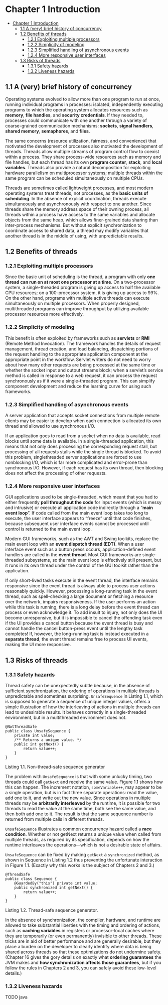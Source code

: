 # Chapter 1 Introduction

- [Chapter 1 Introduction](#chapter-1-introduction)
  - [1.1 A (very) brief history of concurrency](#11-a-very-brief-history-of-concurrency)
  - [1.2 Benefits of threads](#12-benefits-of-threads)
    - [1.2.1 Exploiting multiple processors](#121-exploiting-multiple-processors)
    - [1.2.2 Simplicity of modeling](#122-simplicity-of-modeling)
    - [1.2.3 Simplified handling of asynchronous events](#123-simplified-handling-of-asynchronous-events)
    - [1.2.4 More responsive user interfaces](#124-more-responsive-user-interfaces)
  - [1.3 Risks of threads](#13-risks-of-threads)
    - [1.3.1 Safety hazards](#131-safety-hazards)
    - [1.3.2 Liveness hazards](#132-liveness-hazards)

## 1.1 A (very) brief history of concurrency

Operating systems evolved to allow more than one program to run at once,
running individual programs in processes: isolated, independently executing programs to which the operating system allocates resources such as **memory**, **file handles**, and **security credentials**. If they needed to, processes could communicate with one another through a variety of coarse-grained communication mechanisms: **sockets**, **signal handlers**, **shared memory**, **semaphores**, and **files**.

The same concerns (resource utilization, fairness, and convenience) that motivated the development of processes also motivated the development of threads. Threads allow multiple streams of program control flow to coexist within a process. They share process-wide resources such as memory and file handles, but each thread has its own **program counter**, **stack**, and **local variables**. Threads also provide a natural decomposition for exploiting hardware parallelism on multiprocessor systems; multiple threads within the same program can be scheduled simultaneously on multiple CPUs.

Threads are sometimes called lightweight processes, and most modern operating systems treat threads, not processes, as the **basic units of scheduling**. In the absence of explicit coordination, threads execute simultaneously and asynchronously with respect to one another. Since threads share the memory address space of their owning process, all threads within a process have access to the same variables and allocate objects from the same heap, which allows finer-grained data sharing than inter-process mechanisms. But without explicit synchronization to coordinate access to shared data, a thread may modify variables that another thread is in the middle of using, with unpredictable results.

## 1.2 Benefits of threads

### 1.2.1 Exploiting multiple processors

Since the basic unit of scheduling is the thread, a program with only **one thread can run on at most one processor at a time**. On a two-processor system, a single-threaded program is giving up access to half the available CPU resources; on a 100-processor system, it is giving up access to 99%. On the other hand, programs with multiple active threads can execute simultaneously on multiple processors. When properly designed, multithreaded programs can improve throughput by utilizing available processor resources more effectively.

### 1.2.2 Simplicity of modeling

This benefit is often exploited by frameworks such as **servlets** or **RMI** (Remote Method Invocation). The framework handles the details of request management, thread creation, and load balancing, dispatching portions of the request handling to the appropriate application component at the appropriate point in the workflow. Servlet writers do not need to worry about how many other requests are being processed at the same time or whether the socket input and output streams block; when a servlet’s service method is called in response to a web request, it can process the request synchronously as if it were a single-threaded program. This can simplify component development and reduce the learning curve for using such frameworks.

### 1.2.3 Simplified handling of asynchronous events

A server application that accepts socket connections from multiple remote clients may be easier to develop when each connection is allocated its own thread and allowed to use synchronous I/O.

If an application goes to read from a socket when no data is available, read blocks until some data is available. In a single-threaded application, this means that not only does processing the corresponding request stall, but processing of all requests stalls while the single thread is blocked. To avoid this problem, singlethreaded server applications are forced to use nonblocking I/O, which is far more complicated and error-prone than synchronous I/O. However, if each request has its own thread, then blocking does not affect the processing of other requests.

### 1.2.4 More responsive user interfaces

GUI applications used to be single-threaded, which meant that you had to either frequently **poll throughout the code** for input events (which is messy and intrusive) or execute all application code indirectly through a “**main event loop**”. If code called from the main event loop takes too long to execute, the user interface appears to “freeze” until that code finishes, because subsequent user interface events cannot be processed until control is returned to the main event loop.

Modern GUI frameworks, such as the AWT and Swing toolkits, replace the main event loop with an **event dispatch thread (EDT)**. When a user interface event such as a button press occurs, application-defined event handlers are called in the **event thread**. Most GUI frameworks are single-threaded subsystems, so the main event loop is effectively still present, but it runs in its own thread under the control of the GUI toolkit rather than the application. 

If only short-lived tasks execute in the event thread, the interface remains responsive since the event thread is always able to process user actions reasonably quickly. However, processing a long-running task in the event thread, such as spell-checking a large document or fetching a resource over the network, impairs responsiveness. If the user performs an action while this task is running, there is a long delay before the event thread can process or even acknowledge it. To add insult to injury, not only does the UI become unresponsive, but it is impossible to cancel the offending task even if the UI provides a cancel button because the event thread is busy and cannot handle the cancel button-press event until the lengthy task completes! If, however, the long-running task is instead executed in a **separate thread**, the event thread remains free to process UI events, making the UI more responsive.

## 1.3 Risks of threads

### 1.3.1 Safety hazards

Thread safety can be unexpectedly subtle because, in the absence of sufficient synchronization, the ordering of operations in multiple threads is unpredictable and sometimes surprising. `UnsafeSequence` in Listing 1.1, which is supposed to generate a sequence of unique integer values, offers a simple illustration of how the interleaving of actions in multiple threads can lead to undesirable results. It behaves correctly in a single-threaded environment, but in a multithreaded environment does not.

    @NotThreadSafe
    public class UnsafeSequence {
        private int value;
        /** Returns a unique value. */
        public int getNext() {
            return value++;
        }
    }

Listing 1.1. Non-thread-safe sequence generator

The problem with `UnsafeSequence` is that with some unlucky timing, two threads could call `getNext` and receive the same value. Figure 1.1 shows how this can happen. The increment notation, `someVariable++`, may appear to be a single operation, but is in fact three separate operations: read the value, add one to it, and write out the new value. Since operations in multiple threads may be **arbitrarily interleaved** by the runtime, it is possible for two threads to read the value at the same time, both see the same value, and then both add one to it. The result is that the same sequence number is returned from multiple calls in different threads.

`UnsafeSequence` illustrates a common concurrency hazard called a **race condition**. Whether or not getNext returns a unique value when called from multiple threads, as required by its specification, depends on how the runtime interleaves the operations—which is not a desirable state of affairs.

`UnsafeSequence` can be fixed by making `getNext` a `synchronized` method, as shown in Sequence in Listing 1.2 thus preventing the unfortunate interaction in Figure 1.1. (Exactly why this works is the subject of Chapters 2 and 3.)

    @ThreadSafe
    public class Sequence {
        @GuardedBy("this") private int value;
        public synchronized int getNext() {
            return value++;
        }
    }

Listing 1.2. Thread-safe sequence generator.

In the absence of synchronization, the compiler, hardware, and runtime are allowed to take substantial liberties with the timing and ordering of actions, such as **caching variables** in registers or processor-local caches where they are temporarily (or even permanently) invisible to other threads. These tricks are in aid of better performance and are generally desirable, but they place a burden on the developer to clearly identify where data is being shared across threads so that these optimizations do not undermine safety. (Chapter 16 gives the gory details on exactly what **ordering guarantees** the JVM makes and **how synchronization affects those guarantees**, but if you follow the rules in Chapters 2 and 3, you can safely avoid these low-level details.)

### 1.3.2 Liveness hazards
























TODO java